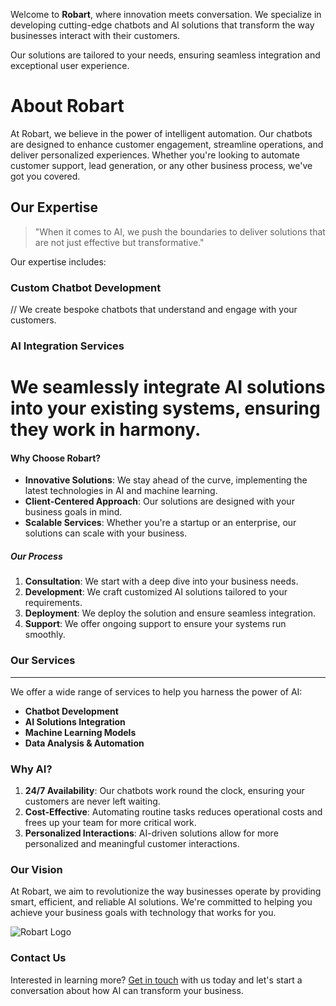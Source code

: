 


Welcome to **Robart**, where innovation meets conversation. We specialize in developing cutting-edge chatbots and AI solutions that transform the way businesses interact with their customers.

Our solutions are tailored to your needs, ensuring seamless integration and exceptional user experience.

# About Robart

At Robart, we believe in the power of intelligent automation. Our chatbots are designed to enhance customer engagement, streamline operations, and deliver personalized experiences. Whether you're looking to automate customer support, lead generation, or any other business process, we've got you covered.

## Our Expertise

> "When it comes to AI, we push the boundaries to deliver solutions that are not just effective but transformative."

Our expertise includes:

### Custom Chatbot Development

// We create bespoke chatbots that understand and engage with your customers.


### AI Integration Services

# We seamlessly integrate AI solutions into your existing systems, ensuring they work in harmony.


#### Why Choose Robart?

*   **Innovative Solutions**: We stay ahead of the curve, implementing the latest technologies in AI and machine learning.
*   **Client-Centered Approach**: Our solutions are designed with your business goals in mind.
*   **Scalable Services**: Whether you're a startup or an enterprise, our solutions can scale with your business.

##### Our Process

1.  **Consultation**: We start with a deep dive into your business needs.
2.  **Development**: We craft customized AI solutions tailored to your requirements.
3.  **Deployment**: We deploy the solution and ensure seamless integration.
4.  **Support**: We offer ongoing support to ensure your systems run smoothly.

### Our Services

* * *

We offer a wide range of services to help you harness the power of AI:

*   **Chatbot Development**
*   **AI Solutions Integration**
*   **Machine Learning Models**
*   **Data Analysis & Automation**

### Why AI?

1.  **24/7 Availability**: Our chatbots work round the clock, ensuring your customers are never left waiting.
2.  **Cost-Effective**: Automating routine tasks reduces operational costs and frees up your team for more critical work.
3.  **Personalized Interactions**: AI-driven solutions allow for more personalized and meaningful customer interactions.

### Our Vision

At Robart, we aim to revolutionize the way businesses operate by providing smart, efficient, and reliable AI solutions. We're committed to helping you achieve your business goals with technology that works for you.

![Robart Logo](https://your-site-url.com/images/logo.png)

### Contact Us

Interested in learning more? [Get in touch](./contact.html) with us today and let's start a conversation about how AI can transform your business.



